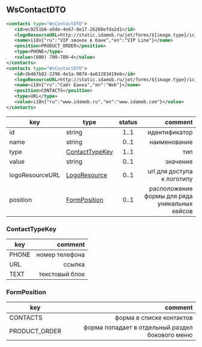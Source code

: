 ## WsContactDTO

```xml
<contacts type="WsContactDTO">
   <id>ec9251b6-a5de-4e67-8e17-26260efda2d1</id>
   <logoResourceURL>http://static.idamob.ru/jet/forms/${image.type}/ic_call_24.png</logoResourceURL>
   <name>i18n{"ru":"VIP звонок в банк","en":"VIP Line"}</name>
   <position>PRODUCT_ORDER</position>
   <type>PHONE</type>
   <value>(800) 700–700–4</value>
</contacts>
<contacts type="WsContactDTO">
   <id>3b467b82-2296-4e1a-9074-4a61283419e6</id>
   <logoResourceURL>http://static.idamob.ru/jet/forms/${image.type}/ic_www.png</logoResourceURL>
   <name>i18n{"ru":"Сайт Банка","en":"Web"}</name>
   <position>CONTACTS</position>
   <type>URL</type>
   <value>i18n{"ru":"www.idamob.ru","en":"www.idamob.com"}</value>
</contacts>
```

key | type | status | comment
--- | ---- | :----: | ---:
id | string | 1..1 | идентификатор
name | string | 0..1 | наименование
type | [ContactTypeKey](#contacttypekey) | 1..1 | тип
value | string | 0..1 | значение
logoResourceURL | [LogoResource](#logoresource) | 0..1 | url для доступа к логотипу
position | [FormPosition](#formposition) | 0..1 | расположение формы для ряда уникальных кейсов

### ContactTypeKey
key | comment
--- | ---:
PHONE | номер телефона
URL | ссылка
TEXT | текстовый блок

### FormPosition
key | comment
--- | ---:
CONTACTS | форма в списке контактов
PRODUCT_ORDER | форма попадает в отдельный раздел бокового меню
